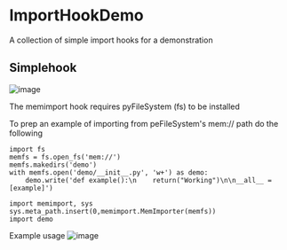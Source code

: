 # ImportHookDemo
A collection of simple import hooks for a demonstration

## Simplehook
![image](https://github.com/rkbennett/ImportHookDemo/assets/44292326/94bba764-aeec-4ab1-a901-19edf24ada9d)


The memimport hook requires pyFileSystem (fs) to be installed

To prep an example of importing from peFileSystem's mem:// path do the following

```
import fs
memfs = fs.open_fs('mem://')
memfs.makedirs('demo')
with memfs.open('demo/__init__.py', 'w+') as demo:
    demo.write('def example():\n    return("Working")\n\n__all__ = [example]')

import memimport, sys
sys.meta_path.insert(0,memimport.MemImporter(memfs))
import demo
```

Example usage
![image](https://user-images.githubusercontent.com/44292326/209714185-a85ab6fb-e38c-4799-9604-8340f2ec1d6c.png)
